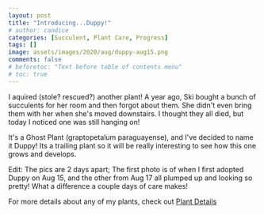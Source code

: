 ```yaml
---
layout: post
title: "Introducing...Duppy!"
# author: candice
categories: [Succulent, Plant Care, Progress]
tags: []
image: assets/images/2020/aug/duppy-aug15.png
comments: false
# beforetoc: "Text before table of contents menu"
# toc: true
---
```


I aquired (stole? rescued?) another plant! A year ago, Ski bought a bunch of succulents for her room and then forgot about them. She didn't even bring them with her when she's moved downstairs. I thought they all died, but today I noticed one was still hanging on!

It's a Ghost Plant (graptopetalum paraguayense), and I've decided to name it Duppy! Its a trailing plant so it will be really interesting to see how this one grows and develops.

Edit: The pics are 2 days apart; The first photo is of when I first adopted Duppy on Aug 15, and the other from Aug 17 all plumped up and looking so pretty! What a difference a couple days of care makes!

For more details about any of my plants, check out [Plant Details](../details)
